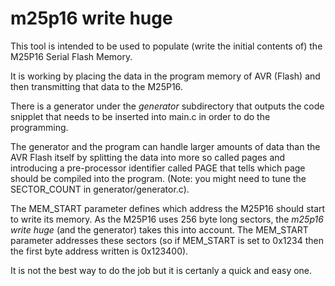 m25p16 write huge
=================

This tool is intended to be used to populate (write the initial contents
of) the M25P16 Serial Flash Memory.

It is working by placing the data in the program memory of AVR (Flash)
and then transmitting that data to the M25P16.

There is a generator under the *generator* subdirectory that outputs the
code snipplet that needs to be inserted into main.c in order to do the
programming.

The generator and the program can handle larger amounts of data than the
AVR Flash itself by splitting the data into more so called pages and
introducing a pre-processor identifier called PAGE that tells which page
should be compiled into the program. (Note: you might need to tune the
SECTOR_COUNT in generator/generator.c).

The MEM_START parameter defines which address the M25P16 should start to
write its memory. As the M25P16 uses 256 byte long sectors, the 
*m25p16 write huge* (and the generator) takes this into account.
The MEM_START parameter addresses these sectors (so if MEM_START is set
to 0x1234 then the first byte address written is 0x123400).

It is not the best way to do the job but it is certanly a quick and easy
one.
